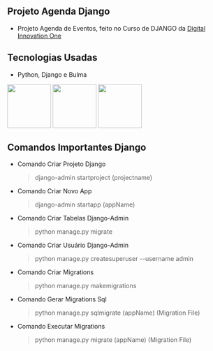 ## Projeto Agenda Django
-  Projeto Agenda de Eventos, feito no Curso de DJANGO da <a href="https://digitalinnovation.one/sign-in">Digital Innovation One</a>
## Tecnologias Usadas
- Python, Django e Bulma
<p float="left">
<a href="https://www.python.org/"><img width="100px" height="100px" src="https://cdn.jsdelivr.net/gh/devicons/devicon/icons/python/python-original.svg"/></a>
<a href="https://www.djangoproject.com/"><img width="100px" height="100px" src="https://cdn.jsdelivr.net/gh/devicons/devicon/icons/django/django-original.svg"/></a>
<a href="https://bulma.io/"><img width="100px" height="100px" src="https://cdn.jsdelivr.net/gh/devicons/devicon/icons/bulma/bulma-plain.svg" /></a>
</p>

## Comandos Importantes Django

- Comando Criar Projeto Django
	> django-admin startproject (projectname)

- Comando Criar Novo App
	> django-admin startapp (appName)

- Comando Criar Tabelas Django-Admin
	> python manage.py migrate

- Comando Criar Usuário Django-Admin
	> python manage.py createsuperuser --username admin

- Comando Criar Migrations
	> python manage.py makemigrations <appName>

 - Comando Gerar Migrations Sql
	> python manage.py sqlmigrate (appName) (Migration File)

- Comando Executar Migrations
	> python manage.py migrate (appName) (Migration File)